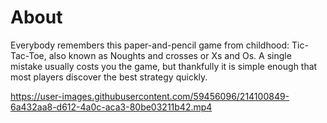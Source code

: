 # About
Everybody remembers this paper-and-pencil game from childhood: Tic-Tac-Toe, also known as Noughts and crosses or Xs and Os. A single mistake usually costs you the game, but thankfully it is simple enough that most players discover the best strategy quickly.


https://user-images.githubusercontent.com/59456096/214100849-6a432aa8-d612-4a0c-aca3-80be03211b42.mp4

